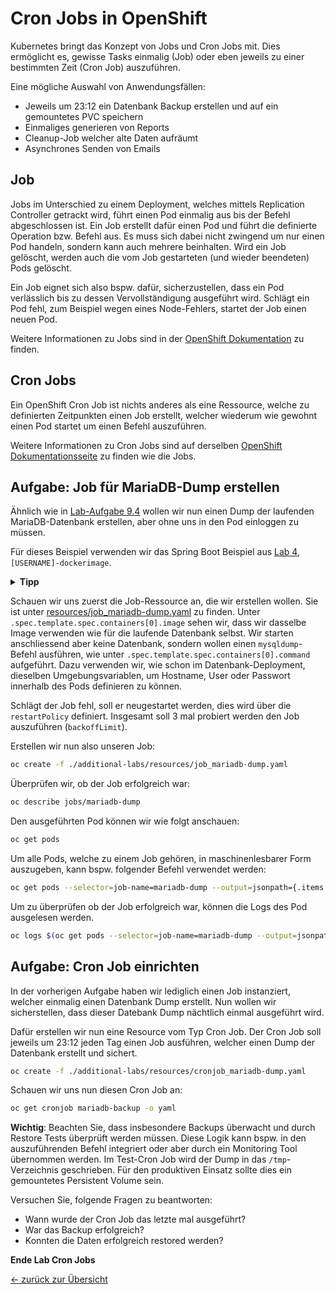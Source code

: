 # Cron Jobs in OpenShift

Kubernetes bringt das Konzept von Jobs und Cron Jobs mit.
Dies ermöglicht es, gewisse Tasks einmalig (Job) oder eben jeweils zu einer bestimmten Zeit (Cron Job) auszuführen.

Eine mögliche Auswahl von Anwendungsfällen:

- Jeweils um 23:12 ein Datenbank Backup erstellen und auf ein gemountetes PVC speichern
- Einmaliges generieren von Reports
- Cleanup-Job welcher alte Daten aufräumt
- Asynchrones Senden von Emails

## Job

Jobs im Unterschied zu einem Deployment, welches mittels Replication Controller getrackt wird, führt einen Pod einmalig aus bis der Befehl abgeschlossen ist.
Ein Job erstellt dafür einen Pod und führt die definierte Operation bzw. Befehl aus.
Es muss sich dabei nicht zwingend um nur einen Pod handeln, sondern kann auch mehrere beinhalten.
Wird ein Job gelöscht, werden auch die vom Job gestarteten (und wieder beendeten) Pods gelöscht.

Ein Job eignet sich also bspw. dafür, sicherzustellen, dass ein Pod verlässlich bis zu dessen Vervollständigung ausgeführt wird.
Schlägt ein Pod fehl, zum Beispiel wegen eines Node-Fehlers, startet der Job einen neuen Pod.

Weitere Informationen zu Jobs sind in der [OpenShift Dokumentation](https://docs.openshift.com/container-platform/latest/nodes/jobs/nodes-nodes-jobs.html) zu finden.

## Cron Jobs

Ein OpenShift Cron Job ist nichts anderes als eine Ressource, welche zu definierten Zeitpunkten einen Job erstellt, welcher wiederum wie gewohnt einen Pod startet um einen Befehl auszuführen.

Weitere Informationen zu Cron Jobs sind auf derselben [OpenShift Dokumentationsseite](https://docs.openshift.com/container-platform/latest/nodes/jobs/nodes-nodes-jobs.html) zu finden wie die Jobs.

## Aufgabe: Job für MariaDB-Dump erstellen

Ähnlich wie in [Lab-Aufgabe 9.4](../labs/09_database.md) wollen wir nun einen Dump der laufenden MariaDB-Datenbank erstellen, aber ohne uns in den Pod einloggen zu müssen.

Für dieses Beispiel verwenden wir das Spring Boot Beispiel aus [Lab 4](../labs/04_deploy_dockerimage.md), `[USERNAME]-dockerimage`.

<details><summary><b>Tipp</b></summary>oc project [USERNAME]-dockerimage</details>

Schauen wir uns zuerst die Job-Ressource an, die wir erstellen wollen.
Sie ist unter [resources/job_mariadb-dump.yaml](resources/job_mariadb-dump.yaml) zu finden.
Unter `.spec.template.spec.containers[0].image` sehen wir, dass wir dasselbe Image verwenden wie für die laufende Datenbank selbst.
Wir starten anschliessend aber keine Datenbank, sondern wollen einen `mysqldump`-Befehl ausführen, wie unter `.spec.template.spec.containers[0].command` aufgeführt.
Dazu verwenden wir, wie schon im Datenbank-Deployment, dieselben Umgebungsvariablen, um Hostname, User oder Passwort innerhalb des Pods definieren zu können.

Schlägt der Job fehl, soll er neugestartet werden, dies wird über die `restartPolicy` definiert.
Insgesamt soll 3 mal probiert werden den Job auszuführen (`backoffLimit`).

Erstellen wir nun also unseren Job:

```bash
oc create -f ./additional-labs/resources/job_mariadb-dump.yaml
```

Überprüfen wir, ob der Job erfolgreich war:

```bash
oc describe jobs/mariadb-dump
```

Den ausgeführten Pod können wir wie folgt anschauen:

```bash
oc get pods
```

Um alle Pods, welche zu einem Job gehören, in maschinenlesbarer Form auszugeben, kann bspw. folgender Befehl verwendet werden:

```bash
oc get pods --selector=job-name=mariadb-dump --output=jsonpath={.items..metadata.name}
```

Um zu überprüfen ob der Job erfolgreich war, können die Logs des Pod ausgelesen werden.

```bash
oc logs $(oc get pods --selector=job-name=mariadb-dump --output=jsonpath={.items..metadata.name})
```


## Aufgabe: Cron Job einrichten

In der vorherigen Aufgabe haben wir lediglich einen Job instanziert, welcher einmalig einen Datenbank Dump erstellt.
Nun wollen wir sicherstellen, dass dieser Datebank Dump nächtlich einmal ausgeführt wird.

Dafür erstellen wir nun eine Resource vom Typ Cron Job. Der Cron Job soll jeweils um 23:12 jeden Tag einen Job ausführen, welcher einen Dump der Datenbank erstellt und sichert.

```bash
oc create -f ./additional-labs/resources/cronjob_mariadb-dump.yaml
```

Schauen wir uns nun diesen Cron Job an:

```bash
oc get cronjob mariadb-backup -o yaml
```

__Wichtig__:
Beachten Sie, dass insbesondere Backups überwacht und durch Restore Tests überprüft werden müssen.
Diese Logik kann bspw. in den auszuführenden Befehl integriert oder aber durch ein Monitoring Tool übernommen werden.
Im Test-Cron Job wird der Dump in das `/tmp`-Verzeichnis geschrieben.
Für den produktiven Einsatz sollte dies ein gemountetes Persistent Volume sein.

Versuchen Sie, folgende Fragen zu beantworten:

- Wann wurde der Cron Job das letzte mal ausgeführt?
- War das Backup erfolgreich?
- Konnten die Daten erfolgreich restored werden?

__Ende Lab Cron Jobs__

[← zurück zur Übersicht](../README.md)
